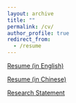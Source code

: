 ```yaml
---
layout: archive
title: ""
permalink: /cv/
author_profile: true
redirect_from:
  - /resume
---
```


[Resume (in English)](../files/Wenliang_Guo_Resume.pdf)

[Resume (in Chinese)](../files/郭文亮_简历.pdf)

[Research Statement](../files/Wenliang_Guo_Research_Statement.pdf)
